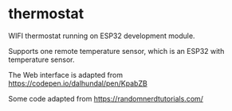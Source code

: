 # thermostat
WIFI thermostat running on ESP32 development module.

Supports one remote temperature sensor, which is an ESP32 with temperature sensor.

The Web interface is adapted from 
https://codepen.io/dalhundal/pen/KpabZB

Some code adapted from https://randomnerdtutorials.com/ 
